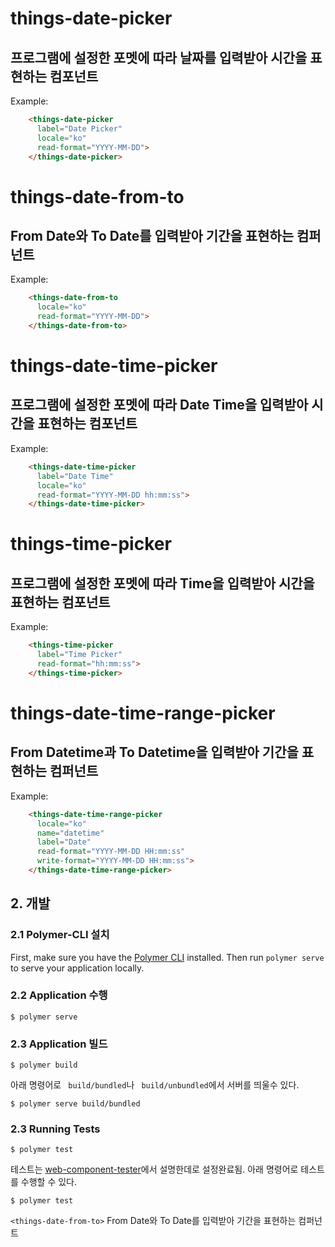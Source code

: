 # things-date-picker
## 프로그램에 설정한 포멧에 따라 날짜를 입력받아 시간을 표현하는 컴포넌트

  Example:

```html
    <things-date-picker
      label="Date Picker"
      locale="ko"
      read-format="YYYY-MM-DD">
    </things-date-picker>
```

# things-date-from-to
## From Date와 To Date를 입력받아 기간을 표현하는 컴퍼넌트

Example:
```html
    <things-date-from-to
      locale="ko"
      read-format="YYYY-MM-DD">
    </things-date-from-to>
```

# things-date-time-picker
## 프로그램에 설정한 포멧에 따라 Date Time을 입력받아 시간을 표현하는 컴포넌트

Example:
```html
    <things-date-time-picker
      label="Date Time"
      locale="ko"
      read-format="YYYY-MM-DD hh:mm:ss">
    </things-date-time-picker>
```

# things-time-picker
## 프로그램에 설정한 포멧에 따라 Time을 입력받아 시간을 표현하는 컴포넌트

Example:
```html
    <things-time-picker
      label="Time Picker"
      read-format="hh:mm:ss">
    </things-time-picker>
```

# things-date-time-range-picker
## From Datetime과 To Datetime을 입력받아 기간을 표현하는 컴퍼넌트

Example:
```html
    <things-date-time-range-picker
      locale="ko"
      name="datetime"
      label="Date"
      read-format="YYYY-MM-DD HH:mm:ss"
      write-format="YYYY-MM-DD HH:mm:ss">
    </things-date-time-range-picker>
```

## 2. 개발
### 2.1 Polymer-CLI 설치

First, make sure you have the [Polymer CLI](https://www.npmjs.com/package/polymer-cli) installed. Then run `polymer serve` to serve your application locally.

### 2.2 Application 수행

```
$ polymer serve
```

### 2.3 Application 빌드

```
$ polymer build
```

아래 명령어로 ` build/bundled`나 ` build/unbundled`에서 서버를 띄울수 있다.

```
$ polymer serve build/bundled
```

### 2.3 Running Tests

```
$ polymer test
```

테스트는 [web-component-tester](https://github.com/Polymer/web-component-tester)에서 설명한데로 설정완료됨.
아래 명령어로 테스트를 수행할 수 있다.
```
$ polymer test
```
`<things-date-from-to>` From Date와 To Date를 입력받아 기간을 표현하는 컴퍼넌트
